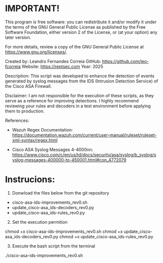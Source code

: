 # IMPORTANT!

This program is free software: you can redistribute it and/or modify
it under the terms of the GNU General Public License as published by
the Free Software Foundation, either version 2 of the License, or
(at your option) any later version.

For more details, review a copy of the GNU General Public License at <https://www.gnu.org/licenses/>.

Created by: Leandro Fernandes Correia
GitHub: https://github.com/leo-fcorreia
Website: https://reptsec.com
Year: 2025

Description:
This script was developed to enhance the detection of events generated by syslog messages 
from the IDS (Intrusion Detection Service) of the Cisco ASA Firewall.

Disclaimer:
I am not responsible for the execution of these scripts, as they serve as a reference 
for improving detections. I highly recommend reviewing your rules and decoders in a 
test environment before applying them to production.

References:
- Wazuh Regex Documentation:
  https://documentation.wazuh.com/current/user-manual/ruleset/ruleset-xml-syntax/regex.html

- Cisco ASA Syslog Messages 4-4000nn:
  https://www.cisco.com/c/en/us/td/docs/security/asa/syslog/b_syslog/syslog-messages-400000-to-450001.html#con_4772079

# Instrucions:

1) Donwload the files below from the git repository

 - cisco-asa-ids-improvements_rev0.sh
 - update_cisco-asa_ids-decoders_rev0.py
 - update_cisco-asa_ids-rules_rev0.py

2) Set the execution permition 

 chmod +x cisco-asa-ids-improvements_rev0.sh
 chmod +x update_cisco-asa_ids-decoders_rev0.py
 chmod +x update_cisco-asa_ids-rules_rev0.py

3) Execute the bash script from the terminal

 ./cisco-asa-ids-improvements_rev0.sh

